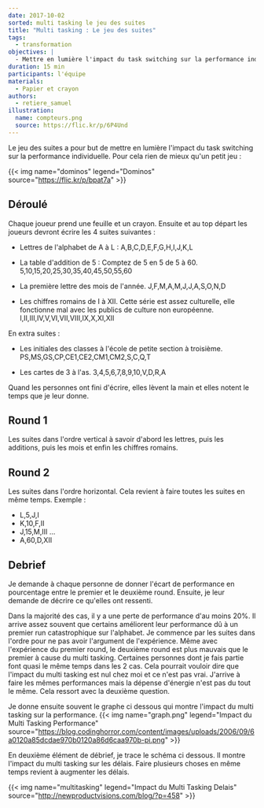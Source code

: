 ```yaml
---
date: 2017-10-02
sorted: multi tasking le jeu des suites
title: "Multi tasking : Le jeu des suites"
tags:
  - transformation
objectives: |
  - Mettre en lumière l'impact du task switching sur la performance individuelle.
duration: 15 min
participants: l'équipe
materials:
  - Papier et crayon
authors:
  - retiere_samuel
illustration:
  name: compteurs.png
  source: https://flic.kr/p/6P4Und
---
```


Le jeu des suites a pour but de mettre en lumière l'impact du task switching sur la performance individuelle. Pour cela rien de mieux qu'un petit jeu :

{{< img name="dominos" legend="Dominos" source="https://flic.kr/p/bpat7a" >}}

## Déroulé
Chaque joueur prend une feuille et un crayon. Ensuite et au top départ les joueurs devront écrire les 4 suites suivantes :

- Lettres de l'alphabet de A à L :
	A,B,C,D,E,F,G,H,I,J,K,L

- La table d'addition de 5 : Comptez de 5 en 5 de 5 à 60.
	5,10,15,20,25,30,35,40,45,50,55,60

- La première lettre des mois de l'année.
	J,F,M,A,M,J,J,A,S,O,N,D

- Les chiffres romains de I à XII. Cette série est assez culturelle, elle fonctionne mal avec les publics de culture non européenne.
	I,II,III,IV,V,VI,VII,VIII,IX,X,XI,XII

En extra suites :

- Les initiales des classes à l'école de petite section à troisième.
	PS,MS,GS,CP,CE1,CE2,CM1,CM2,S,C,Q,T

- Les cartes de 3 à l'as.
	3,4,5,6,7,8,9,10,V,D,R,A

Quand les personnes ont fini d'écrire, elles lèvent la main et elles notent le temps que je leur donne.

## Round 1
Les suites dans l'ordre vertical à savoir d'abord les lettres, puis les additions, puis les mois et enfin les chiffres romains.

## Round 2
Les suites dans l'ordre horizontal. Cela revient à faire toutes les suites en même temps.
Exemple :
- L,5,J,I
- K,10,F,II
- J,15,M,III
...
- A,60,D,XII

## Debrief
Je demande à chaque personne de donner l'écart de performance en pourcentage entre le premier et le deuxième round. Ensuite, je leur demande de décrire ce qu'elles ont ressenti.

Dans la majorité des cas, il y a une perte de performance d'au moins 20%. Il arrive assez souvent que certains améliorent leur performance dû à un premier run catastrophique sur l'alphabet. Je commence par les suites dans l'ordre pour ne pas avoir l'argument de l'expérience. Même avec l'expérience du premier round, le deuxième round est plus mauvais que le premier à cause du multi tasking. Certaines personnes dont je fais partie font quasi le même temps dans les 2 cas. Cela pourrait vouloir dire que l'impact du multi tasking est nul chez moi et ce n'est pas vrai. J'arrive à faire les mêmes performances mais la dépense d'énergie n'est pas du tout le même. Cela ressort avec la deuxième question.

Je donne ensuite souvent le graphe ci dessous qui montre l'impact du multi tasking sur la performance.
{{< img name="graph.png" legend="Impact du Multi Tasking Performance" source="https://blog.codinghorror.com/content/images/uploads/2006/09/6a0120a85dcdae970b0120a86d6caa970b-pi.png" >}}

En deuxième élément de débrief, je trace le schéma ci dessous. Il montre l'impact du multi tasking sur les délais. Faire plusieurs choses en même temps revient à augmenter les délais.

{{< img name="multitasking" legend="Impact du Multi Tasking Delais" source="http://newproductvisions.com/blog/?p=458" >}}
